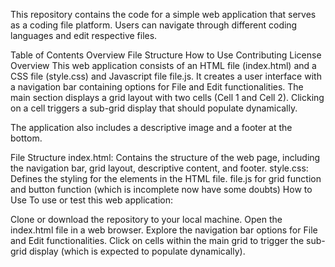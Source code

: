 This repository contains the code for a simple web application that serves as a coding file platform. Users can navigate through different coding languages and edit respective files.

Table of Contents
Overview
File Structure
How to Use
Contributing
License
Overview
This web application consists of an HTML file (index.html) and a CSS file (style.css) and Javascript file file.js. It creates a user interface with a navigation bar containing options for File and Edit functionalities. The main section displays a grid layout with two cells (Cell 1 and Cell 2). Clicking on a cell triggers a sub-grid display that should populate dynamically.

The application also includes a descriptive image and a footer at the bottom.

File Structure
index.html: Contains the structure of the web page, including the navigation bar, grid layout, descriptive content, and footer.
style.css: Defines the styling for the elements in the HTML file.
file.js for grid function and button function (which is incomplete now have some doubts)
How to Use
To use or test this web application:

Clone or download the repository to your local machine.
Open the index.html file in a web browser.
Explore the navigation bar options for File and Edit functionalities.
Click on cells within the main grid to trigger the sub-grid display (which is expected to populate dynamically).